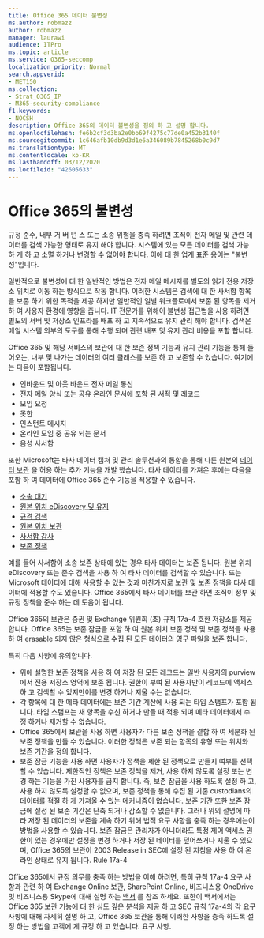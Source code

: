 ```yaml
---
title: Office 365 데이터 불변성
ms.author: robmazz
author: robmazz
manager: laurawi
audience: ITPro
ms.topic: article
ms.service: O365-seccomp
localization_priority: Normal
search.appverid:
- MET150
ms.collection:
- Strat_O365_IP
- M365-security-compliance
f1.keywords:
- NOCSH
description: Office 365의 데이터 불변성을 정의 하 고 설명 합니다.
ms.openlocfilehash: fe6b2cf3d3ba2e0bb69f4275c77de0a452b3140f
ms.sourcegitcommit: 1c646afb10db9d3d1e6a346089b7845268b0c9d7
ms.translationtype: MT
ms.contentlocale: ko-KR
ms.lasthandoff: 03/12/2020
ms.locfileid: "42605633"
---
```

# <a name="immutability-in-office-365"></a>Office 365의 불변성

규정 준수, 내부 거 버 넌 스 또는 소송 위험을 충족 하려면 조직이 전자 메일 및 관련 데이터를 검색 가능한 형태로 유지 해야 합니다. 시스템에 있는 모든 데이터를 검색 가능 하 게 하 고 소멸 하거나 변경할 수 없어야 합니다. 이에 대 한 업계 표준 용어는 "불변성"입니다.

일반적으로 불변성에 대 한 일반적인 방법은 전자 메일 메시지를 별도의 읽기 전용 저장소 위치로 이동 하는 방식으로 작동 합니다. 이러한 시스템은 검색에 대 한 사서함 항목을 보존 하기 위한 목적을 제공 하지만 일반적인 일별 워크플로에서 보존 된 항목을 제거 하 여 사용자 환경에 영향을 줍니다. IT 전문가를 위해이 불변성 접근법을 사용 하려면 별도의 서버 및 저장소 인프라를 배포 하 고 지속적으로 유지 관리 해야 합니다. 검색은 메일 시스템 외부의 도구를 통해 수행 되며 관련 배포 및 유지 관리 비용을 포함 합니다.

Office 365 및 해당 서비스의 보관에 대 한 보존 정책 기능과 유지 관리 기능을 통해 들어오는, 내부 및 나가는 데이터의 여러 클래스를 보존 하 고 보존할 수 있습니다. 여기에는 다음이 포함됩니다.

- 인바운드 및 아웃 바운드 전자 메일 통신
- 전자 메일 양식 또는 공유 온라인 문서에 포함 된 서적 및 레코드
- 모임 요청
- 못한
- 인스턴트 메시지
- 온라인 모임 중 공유 되는 문서
- 음성 사서함

또한 Microsoft는 타사 데이터 캡처 및 관리 솔루션과의 통합을 통해 다른 원본의 [데이터 보관](https://support.office.com/article/Archiving-third-party-data-in-Office-365-0ce338d5-3666-4a18-86ab-c6910ff408cc) 을 허용 하는 추가 기능을 개발 했습니다. 타사 데이터를 가져온 후에는 다음을 포함 하 여 데이터에 Office 365 준수 기능을 적용할 수 있습니다.

- [소송 대기](https://docs.microsoft.com/microsoft-365/compliance/create-a-litigation-hold)
- [원본 위치 eDiscovery 및 유지](https://docs.microsoft.com/microsoft-365/compliance/manage-legal-investigations)
- [규격 검색](https://docs.microsoft.com/microsoft-365/compliance/search-for-content)
- [원본 위치 보관](https://docs.microsoft.com/microsoft-365/compliance/enable-archive-mailboxes)
- [사서함 감사](https://docs.microsoft.com/microsoft-365/compliance/enable-mailbox-auditing)
- [보존 정책](https://docs.microsoft.com/microsoft-365/compliance/retention-policies)

예를 들어 사서함이 소송 보존 상태에 있는 경우 타사 데이터는 보존 됩니다. 원본 위치 eDiscovery 또는 준수 검색을 사용 하 여 타사 데이터를 검색할 수 있습니다. 또는 Microsoft 데이터에 대해 사용할 수 있는 것과 마찬가지로 보관 및 보존 정책을 타사 데이터에 적용할 수도 있습니다. Office 365에서 타사 데이터를 보관 하면 조직이 정부 및 규정 정책을 준수 하는 데 도움이 됩니다.

Office 365의 보관은 증권 및 Exchange 위원회 (초) 규칙 17a-4 호환 저장소를 제공 합니다. Office 365는 보존 잠금을 포함 하 여 원본 위치 보존 정책 및 보존 정책을 사용 하 여 erasable 되지 않은 형식으로 수집 된 모든 데이터의 영구 파일을 보존 합니다.

특히 다음 사항에 유의합니다.

- 위에 설명한 보존 정책을 사용 하 여 저장 된 모든 레코드는 일반 사용자의 purview에서 전용 저장소 영역에 보존 됩니다. 권한이 부여 된 사용자만이 레코드에 액세스 하 고 검색할 수 있지만이를 변경 하거나 지울 수는 없습니다.
- 각 항목에 대 한 메타 데이터에는 보존 기간 계산에 사용 되는 타임 스탬프가 포함 됩니다. 타임 스탬프는 새 항목을 수신 하거나 만들 때 적용 되며 메타 데이터에서 수정 하거나 제거할 수 없습니다.
- Office 365에서 보관을 사용 하면 사용자가 다른 보존 정책을 결합 하 여 세분화 된 보존 정책을 만들 수 있습니다. 이러한 정책은 보존 되는 항목의 유형 또는 위치와 보존 기간을 정의 합니다.
- 보존 잠금 기능을 사용 하면 사용자가 정책을 제한 된 정책으로 만들지 여부를 선택할 수 있습니다. 제한적인 정책은 보존 정책을 제거, 사용 하지 않도록 설정 또는 변경 하는 기능을 가진 사용자를 금지 합니다. 즉, 보존 잠금을 사용 하도록 설정 하 고, 사용 하지 않도록 설정할 수 없으며, 보존 정책을 통해 수집 된 기존 custodians의 데이터를 적절 하 게 가져올 수 있는 메커니즘이 없습니다. 보존 기간 또한 보존 잠금에 설정 된 보존 기간은 단축 되거나 감소할 수 없습니다. 그러나 위의 설명에 따라 저장 된 데이터의 보존을 계속 하기 위해 법적 요구 사항을 충족 하는 경우에는이 방법을 사용할 수 있습니다. 보존 잠금은 관리자가 아니더라도 특정 제어 액세스 권한이 있는 경우에만 설정을 변경 하거나 저장 된 데이터를 덮어쓰거나 지울 수 있으며, Office 365의 보관이 2003 Release in SEC에 설정 된 지침을 사용 하 여 온라인 상태로 유지 됩니다. Rule 17a-4

Office 365에서 규정 의무를 충족 하는 방법을 이해 하려면, 특히 규칙 17a-4 요구 사항과 관련 하 여 Exchange Online 보관, SharePoint Online, 비즈니스용 OneDrive 및 비즈니스용 Skype에 대해 설명 하는 [백서](https://www.microsoft.com/microsoft-365/blog/wp-content/uploads/2015/11/Microsoft-EOA-White-Paper.pdf) 를 참조 하세요. 또한이 백서에서는 Office 365 보관 기능에 대 한 심도 깊은 분석을 제공 하 고 SEC 규칙 17a-4의 각 요구 사항에 대해 자세히 설명 하 고, Office 365 보관을 통해 이러한 사항을 충족 하도록 설정 하는 방법을 고객에 게 규정 하 고 있습니다. 요구 사항.
